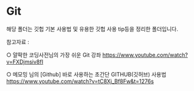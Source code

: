 # Git

해당 폴더는 깃헙 기본 사용법 및 유용한 깃헙 사용 tip등을 정리한 폴더입니다. 


참고자료
: 

○ 얄팍한 코딩사전님의 가장 쉬운 Git 강좌
https://www.youtube.com/watch?v=FXDjmsiv8fI


○ 메모밍 님의 [Github] 바로 사용하는 초간단 GITHUB(깃허브) 사용법
https://www.youtube.com/watch?v=tC8Xj_Bf8Fw&t=1276s


